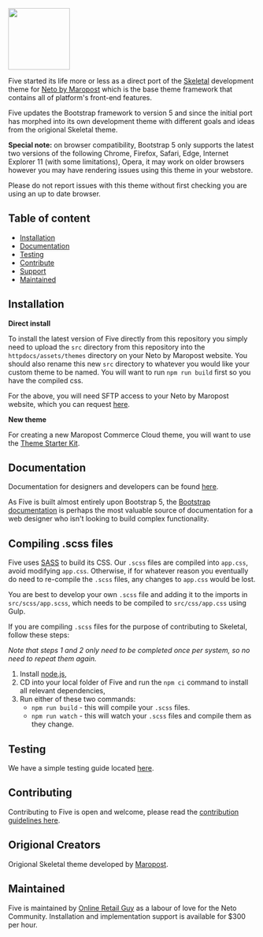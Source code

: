 
<img width="125" src="https://onlineretailguy.neto.com.au/assets/images/five-logo.png">

Five started its life more or less as a direct port  of the [Skeletal](https://github.com/NetoECommerce/Skeletal) development theme for [Neto by Maropost](https://www.netohq.com/) which is the base theme framework that contains all of platform's front-end features. 

Five updates the Bootstrap framework to version 5 and since the initial port has morphed into its own development theme with different goals and ideas from the origional Skeletal theme. 

**Special note:** on browser compatibility, Bootstrap 5 only supports the latest two versions of the following Chrome, Firefox, Safari, Edge, Internet Explorer 11 (with some limitations), Opera, it may work on older browsers however you may have rendering issues using this theme in your webstore.

Please do not report issues with this theme without first checking you are using an up to date browser.

## Table of content

- [Installation](#installation)
- [Documentation](#documentation)
- [Testing](#testing)
- [Contribute](#contribute)
- [Support](#support)
- [Maintained](#maintained)

## Installation

**Direct install**

To install the latest version of Five directly from this repository you simply need to upload the `src` directory from this repository into the `httpdocs/assets/themes` directory on your Neto by Maropost website. You should also rename this new `src` directory to whatever you would like your custom theme to be named. You will want to run `npm run build` first so you have the compiled css. 

For the above, you will need SFTP access to your Neto by Maropost website, which you can request [here](https://forms.neto.com.au/design/requestftp.html).

**New theme**

For creating a new Maropost Commerce Cloud theme, you will want to use the [Theme Starter Kit](https://www.npmjs.com/package/ntheme).

## Documentation

Documentation for designers and developers can be found [here](https://developers.maropost.com/documentation/web-designers/getting-started).

As Five is built almost entirely upon Bootstrap 5, the [Bootstrap documentation](https://getbootstrap.com/docs/5.0/getting-started/introduction/) is perhaps the most valuable source of documentation for a web designer who isn't looking to build complex functionality.

## Compiling .scss files

Five uses [SASS](https://sass-lang.com/) to build its CSS. Our `.scss` files are compiled into `app.css`, avoid modifying `app.css`. Otherwise, if for whatever reason you eventually do need to re-compile the `.scss` files, any changes to `app.css` would be lost. 

You are best to develop your own `.scss` file and adding it to the imports in `src/scss/app.scss`, which needs to be compiled to `src/css/app.css` using Gulp.

If you are compiling `.scss` files for the purpose of contributing to Skeletal, follow these steps:

_Note that steps 1 and 2 only need to be completed once per system, so no need to repeat them again._

1. Install [node.js](https://nodejs.org/),
2. CD into your local folder of Five and run the `npm ci` command to install all relevant dependencies,
3. Run either of these two commands:
    - `npm run build` - this will compile your `.scss` files.
    - `npm run watch` - this will watch your `.scss` files and compile them as they change.

## Testing

We have a simple testing guide located [here](/testing.md).

## Contributing

Contributing to Five is open and welcome, please read the [contribution guidelines here](/CONTRIBUTING.md).

## Origional Creators

Origional Skeletal theme developed by [Maropost](https://www.netohq.com/).

## Maintained

Five is maintained by [Online Retail Guy](https://www.onlineretailguy.com.au/) as a labour of love for the Neto Community. Installation and implementation support is available for $300 per hour.
